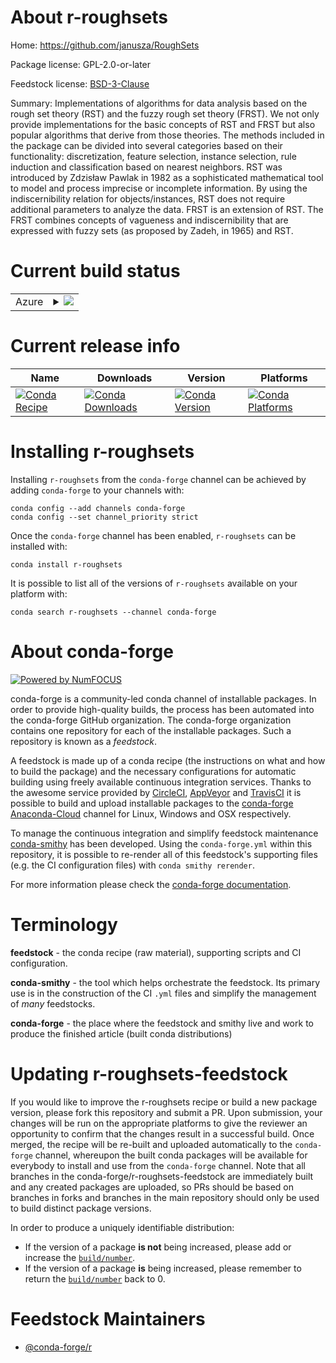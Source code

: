 About r-roughsets
=================

Home: https://github.com/janusza/RoughSets

Package license: GPL-2.0-or-later

Feedstock license: [BSD-3-Clause](https://github.com/conda-forge/r-roughsets-feedstock/blob/master/LICENSE.txt)

Summary: Implementations of algorithms for data analysis based on the rough set theory (RST) and the fuzzy rough set theory (FRST). We not only provide implementations for the basic concepts of RST and FRST but also popular algorithms that derive from those theories. The methods included in the package can be divided into several categories based on their functionality: discretization, feature selection, instance selection, rule induction and classification based on nearest neighbors. RST was introduced by Zdzisław Pawlak in 1982 as a sophisticated mathematical tool to model and process imprecise or incomplete information. By using the indiscernibility relation for objects/instances, RST does not require additional parameters to analyze the data. FRST is an extension of RST. The FRST combines concepts of vagueness and indiscernibility that are expressed with fuzzy sets (as proposed by Zadeh, in 1965) and RST.

Current build status
====================


<table>
    
  <tr>
    <td>Azure</td>
    <td>
      <details>
        <summary>
          <a href="https://dev.azure.com/conda-forge/feedstock-builds/_build/latest?definitionId=9892&branchName=master">
            <img src="https://dev.azure.com/conda-forge/feedstock-builds/_apis/build/status/r-roughsets-feedstock?branchName=master">
          </a>
        </summary>
        <table>
          <thead><tr><th>Variant</th><th>Status</th></tr></thead>
          <tbody><tr>
              <td>linux_64_r_base4.0</td>
              <td>
                <a href="https://dev.azure.com/conda-forge/feedstock-builds/_build/latest?definitionId=9892&branchName=master">
                  <img src="https://dev.azure.com/conda-forge/feedstock-builds/_apis/build/status/r-roughsets-feedstock?branchName=master&jobName=linux&configuration=linux_64_r_base4.0" alt="variant">
                </a>
              </td>
            </tr><tr>
              <td>linux_64_r_base4.1</td>
              <td>
                <a href="https://dev.azure.com/conda-forge/feedstock-builds/_build/latest?definitionId=9892&branchName=master">
                  <img src="https://dev.azure.com/conda-forge/feedstock-builds/_apis/build/status/r-roughsets-feedstock?branchName=master&jobName=linux&configuration=linux_64_r_base4.1" alt="variant">
                </a>
              </td>
            </tr><tr>
              <td>osx_64_r_base4.0</td>
              <td>
                <a href="https://dev.azure.com/conda-forge/feedstock-builds/_build/latest?definitionId=9892&branchName=master">
                  <img src="https://dev.azure.com/conda-forge/feedstock-builds/_apis/build/status/r-roughsets-feedstock?branchName=master&jobName=osx&configuration=osx_64_r_base4.0" alt="variant">
                </a>
              </td>
            </tr><tr>
              <td>osx_64_r_base4.1</td>
              <td>
                <a href="https://dev.azure.com/conda-forge/feedstock-builds/_build/latest?definitionId=9892&branchName=master">
                  <img src="https://dev.azure.com/conda-forge/feedstock-builds/_apis/build/status/r-roughsets-feedstock?branchName=master&jobName=osx&configuration=osx_64_r_base4.1" alt="variant">
                </a>
              </td>
            </tr><tr>
              <td>win_64_r_base4.0</td>
              <td>
                <a href="https://dev.azure.com/conda-forge/feedstock-builds/_build/latest?definitionId=9892&branchName=master">
                  <img src="https://dev.azure.com/conda-forge/feedstock-builds/_apis/build/status/r-roughsets-feedstock?branchName=master&jobName=win&configuration=win_64_r_base4.0" alt="variant">
                </a>
              </td>
            </tr><tr>
              <td>win_64_r_base4.1</td>
              <td>
                <a href="https://dev.azure.com/conda-forge/feedstock-builds/_build/latest?definitionId=9892&branchName=master">
                  <img src="https://dev.azure.com/conda-forge/feedstock-builds/_apis/build/status/r-roughsets-feedstock?branchName=master&jobName=win&configuration=win_64_r_base4.1" alt="variant">
                </a>
              </td>
            </tr>
          </tbody>
        </table>
      </details>
    </td>
  </tr>
</table>

Current release info
====================

| Name | Downloads | Version | Platforms |
| --- | --- | --- | --- |
| [![Conda Recipe](https://img.shields.io/badge/recipe-r--roughsets-green.svg)](https://anaconda.org/conda-forge/r-roughsets) | [![Conda Downloads](https://img.shields.io/conda/dn/conda-forge/r-roughsets.svg)](https://anaconda.org/conda-forge/r-roughsets) | [![Conda Version](https://img.shields.io/conda/vn/conda-forge/r-roughsets.svg)](https://anaconda.org/conda-forge/r-roughsets) | [![Conda Platforms](https://img.shields.io/conda/pn/conda-forge/r-roughsets.svg)](https://anaconda.org/conda-forge/r-roughsets) |

Installing r-roughsets
======================

Installing `r-roughsets` from the `conda-forge` channel can be achieved by adding `conda-forge` to your channels with:

```
conda config --add channels conda-forge
conda config --set channel_priority strict
```

Once the `conda-forge` channel has been enabled, `r-roughsets` can be installed with:

```
conda install r-roughsets
```

It is possible to list all of the versions of `r-roughsets` available on your platform with:

```
conda search r-roughsets --channel conda-forge
```


About conda-forge
=================

[![Powered by NumFOCUS](https://img.shields.io/badge/powered%20by-NumFOCUS-orange.svg?style=flat&colorA=E1523D&colorB=007D8A)](http://numfocus.org)

conda-forge is a community-led conda channel of installable packages.
In order to provide high-quality builds, the process has been automated into the
conda-forge GitHub organization. The conda-forge organization contains one repository
for each of the installable packages. Such a repository is known as a *feedstock*.

A feedstock is made up of a conda recipe (the instructions on what and how to build
the package) and the necessary configurations for automatic building using freely
available continuous integration services. Thanks to the awesome service provided by
[CircleCI](https://circleci.com/), [AppVeyor](https://www.appveyor.com/)
and [TravisCI](https://travis-ci.com/) it is possible to build and upload installable
packages to the [conda-forge](https://anaconda.org/conda-forge)
[Anaconda-Cloud](https://anaconda.org/) channel for Linux, Windows and OSX respectively.

To manage the continuous integration and simplify feedstock maintenance
[conda-smithy](https://github.com/conda-forge/conda-smithy) has been developed.
Using the ``conda-forge.yml`` within this repository, it is possible to re-render all of
this feedstock's supporting files (e.g. the CI configuration files) with ``conda smithy rerender``.

For more information please check the [conda-forge documentation](https://conda-forge.org/docs/).

Terminology
===========

**feedstock** - the conda recipe (raw material), supporting scripts and CI configuration.

**conda-smithy** - the tool which helps orchestrate the feedstock.
                   Its primary use is in the construction of the CI ``.yml`` files
                   and simplify the management of *many* feedstocks.

**conda-forge** - the place where the feedstock and smithy live and work to
                  produce the finished article (built conda distributions)


Updating r-roughsets-feedstock
==============================

If you would like to improve the r-roughsets recipe or build a new
package version, please fork this repository and submit a PR. Upon submission,
your changes will be run on the appropriate platforms to give the reviewer an
opportunity to confirm that the changes result in a successful build. Once
merged, the recipe will be re-built and uploaded automatically to the
`conda-forge` channel, whereupon the built conda packages will be available for
everybody to install and use from the `conda-forge` channel.
Note that all branches in the conda-forge/r-roughsets-feedstock are
immediately built and any created packages are uploaded, so PRs should be based
on branches in forks and branches in the main repository should only be used to
build distinct package versions.

In order to produce a uniquely identifiable distribution:
 * If the version of a package **is not** being increased, please add or increase
   the [``build/number``](https://docs.conda.io/projects/conda-build/en/latest/resources/define-metadata.html#build-number-and-string).
 * If the version of a package **is** being increased, please remember to return
   the [``build/number``](https://docs.conda.io/projects/conda-build/en/latest/resources/define-metadata.html#build-number-and-string)
   back to 0.

Feedstock Maintainers
=====================

* [@conda-forge/r](https://github.com/conda-forge/r/)

